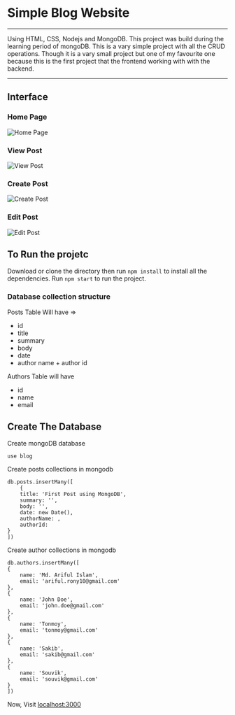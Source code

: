 # Simple Blog Website

---

Using HTML, CSS, Nodejs and MongoDB. This project was build during the learning period of mongoDB. This is a vary simple project with all the CRUD operations. Though it is a vary small project but one of my favourite one because this is the first project that the frontend working with with the backend.

---

## Interface

### **Home Page**

![Home Page](https://i.ibb.co/59wzr8C/Inter-Face.jpg)

### **View Post**

![View Post](https://i.ibb.co/BgPzR84/view-post.jpg)

### **Create Post**

![Create Post](https://i.ibb.co/QFgNwy2/create-post.jpg)

### **Edit Post**

![Edit Post](https://i.ibb.co/V9f2bH9/edit-post.jpg)

## To Run the projetc

Download or clone the directory then run `npm install` to install all the dependencies.
Run `npm start` to run the project.

### Database collection structure

Posts Table Will have =>

- id
- title
- summary
- body
- date
- author name + author id

Authors Table will have

- id
- name
- email

## Create The Database

Create mongoDB database

```
use blog
```

Create posts collections in mongodb

```
db.posts.insertMany([
    {
    title: 'First Post using MongoDB',
    summary: '',
    body: '',
    date: new Date(),
    authorName: ,
    authorId:
}
])
```

Create author collections in mongodb

```
db.authors.insertMany([
{
    name: 'Md. Ariful Islam',
    email: 'ariful.rony10@gmail.com'
},
{
    name: 'John Doe',
    email: 'john.doe@gmail.com'
},
{
    name: 'Tonmoy',
    email: 'tonmoy@gmail.com'
},
{
    name: 'Sakib',
    email: 'sakib@gmail.com'
},
{
    name: 'Souvik',
    email: 'souvik@gmail.com'
}
])
```

Now, Visit [localhost:3000](http://localhost:3000/)
